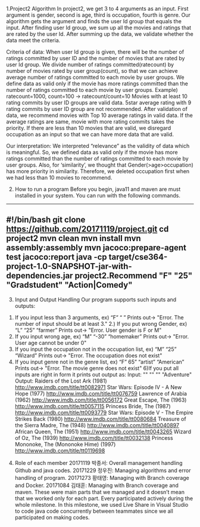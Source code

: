 1.Project2 Algorithm
In project2, we get 3 to 4 arguments as an input. 
First argument is gender, second is age, third is occupation, fourth is genre.
Our algorithm gets the argument and finds the user Id group that equals the input. After finding user Id group, we sum up all the movies and ratings that are rated by the user Id. After summing up the data, we validate whether the data meet the criteria. 

Criteria of data:
When user Id group is given, there will be the number of ratings committed by user ID and the number of movies that are rated by user Id group. We divide number of ratings committed(ratecount) by number of movies rated by user group(count), so that we can achieve average number of ratings committed to each movie by user groups. We define data as valid only if the movie has more ratings committed than the number of ratings committed to each movie by user groups. 
Example) ratecount=1000, count=100 -> ratecount/count=10
	Movies with at least 10 rating commits by user ID groups are valid data.
	5star average rating with 9 rating commits by user ID group are not recommended.
After validation of data, we recommend movies with Top 10 average ratings in valid data.
If the average ratings are same, movie with more rating commits takes the priority.
If there are less than 10 movies that are valid, we disregard occupation as an input so that we can have more data that are valid.

Our interpretation:
We interpreted “relevance” as the validity of data which is meaningful. So, we defined data as valid only if the movie has more ratings committed than the number of ratings committed to each movie by user groups.
Also, for ‘similarity’, we thought that Gender(>age>occupation) has more priority in similarity. Therefore, we deleted occupation first when we had less than 10 movies to recommend.


2. How to run a program
Before you begin, java11 and maven are must installed in your system.
You can run with the following commands.
---------------------------------------------------------------------
#!/bin/bash
git clone https://github.com/20171119/project.git
cd project2
mvn clean
mvn install
mvn assembly:assembly
mvn jacoco:prepare-agent test jacoco:report
java -cp target/cse364-project-1.0-SNAPSHOT-jar-with-dependencies.jar project2.Recommend "F" "25" "Gradstudent" "Action|Comedy"
--------------------------------------------------------------------------


3. Input and Output Handling
Our program supports such inputs and outputs:
1) If you input less than 3 arguments, ex) “F” “ ”
Prints out-> "Error. The number of input should be at least 3."
2.) If you put wrong Gender, ex) “L” “25” “farmer”
Prints out-> "Error. User gender is F or M"
3) If you input wrong age, ex) “M” “-30” “homemaker”
Prints out-> "Error. User age cannot be under 0"
4) If you input the occupation not in the occupation list, ex) “M” “25” “Wizard”
Prints out-> "Error. The occupation does not exist"
5) If you input genre not in the genre list, ex) “F” 65” “artist” “American”
Prints out-> "Error. The movie genre does not exist"
6)If you put all inputs are right in form it prints out output as: 
Input: "" "" "" "Adventure"
Output:
Raiders of the Lost Ark (1981) http://www.imdb.com/title/tt0082971
Star Wars: Episode IV - A New Hope (1977) http://www.imdb.com/title/tt0076759
Lawrence of Arabia (1962) http://www.imdb.com/title/tt0056172
Great Escape, The (1963) http://www.imdb.com/title/tt0057115
Princess Bride, The (1987) http://www.imdb.com/title/tt0093779
Star Wars: Episode V - The Empire Strikes Back (1980) http://www.imdb.com/title/tt0080684
Treasure of the Sierra Madre, The (1948) http://www.imdb.com/title/tt0040897
African Queen, The (1951) http://www.imdb.com/title/tt0043265
Wizard of Oz, The (1939) http://www.imdb.com/title/tt0032138
Princess Mononoke, The (Mononoke Hime) (1997) http://www.imdb.com/title/tt0119698

4. Role of each member
20171119 박종서: Overall management handling Github and java codes.
20171229 정우진: Managing algorithms and error handling of program. 
20171273 황태영: Managing with Branch coverage and Docker.
20171084 김태훈: Managing with Branch coverage and maven. 
These were main parts that we managed and it doesn’t mean that we worked only for each part.
Every participated actively during the whole milestone.
In this milestone, we used Live Share in Visual Studio to code java code concurrently between teammates since we all participated on making codes.

